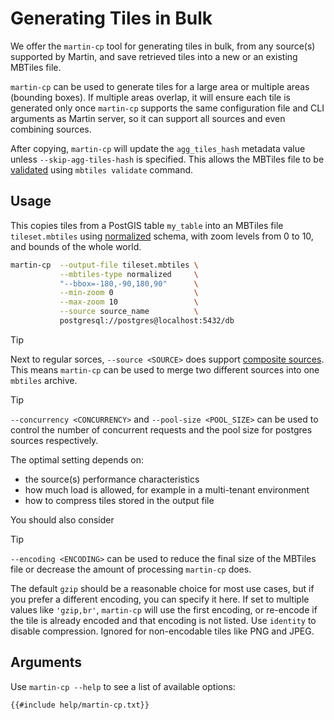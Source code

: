 # Generating Tiles in Bulk

We offer the `martin-cp` tool for generating tiles in bulk, from any source(s) supported by Martin, and save retrieved tiles into a new or an existing MBTiles file.

`martin-cp` can be used to generate tiles for a large area or multiple areas (bounding boxes).
If multiple areas overlap, it will ensure each tile is generated only once
`martin-cp` supports the same configuration file and CLI arguments as Martin server, so it can support all sources and even combining sources.

After copying, `martin-cp` will update the `agg_tiles_hash` metadata value unless `--skip-agg-tiles-hash` is specified.
This allows the MBTiles file to be [validated](mbtiles-validation.md#aggregate-content-validation) using `mbtiles validate` command.

## Usage

This copies tiles from a PostGIS table `my_table` into an MBTiles file `tileset.mbtiles` using [normalized](mbtiles-schema.md#normalized) schema, with zoom levels from 0 to 10, and bounds of the whole world.

```bash
martin-cp  --output-file tileset.mbtiles \
           --mbtiles-type normalized     \
           "--bbox=-180,-90,180,90"      \
           --min-zoom 0                  \
           --max-zoom 10                 \
           --source source_name          \
           postgresql://postgres@localhost:5432/db
```

> [!TIP]
> Next to regular sorces, `--source <SOURCE>` does support [composite sources](sources-composite.md).
> This means `martin-cp` can be used to merge two different sources into one `mbtiles` archive.

> [!TIP]
> `--concurrency <CONCURRENCY>` and `--pool-size <POOL_SIZE>` can be used to control the number of concurrent requests and the pool size for postgres sources respectively.
>
> The optimal setting depends on:
>
> - the source(s) performance characteristics
> - how much load is allowed, for example in a multi-tenant environment
> - how to compress tiles stored in the output file

You should also consider

> [!TIP]
> `--encoding <ENCODING>` can be used to reduce the final size of the MBTiles file or decrease the amount of processing `martin-cp` does.
>
> The default `gzip` should be a reasonable choice for most use cases, but if you prefer a different encoding, you can specify it here.
> If set to multiple values like `'gzip,br'`, `martin-cp` will use the first encoding, or re-encode if the tile is already encoded and that encoding is not listed.
> Use `identity` to disable compression.
> Ignored for non-encodable tiles like PNG and JPEG.

## Arguments

Use `martin-cp --help` to see a list of available options:

```text
{{#include help/martin-cp.txt}}
```
